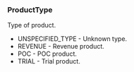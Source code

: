 ### ProductType
Type of product.

- UNSPECIFIED_TYPE - Unknown type.
- REVENUE - Revenue product.
- POC - POC product.
- TRIAL - Trial product.
